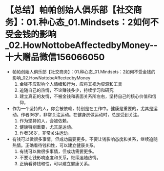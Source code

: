 # 【总结】帕帕创始人俱乐部【社交商务】：01.种心态_01.Mindsets：2如何不受金钱的影响_02.HowNottobeAffectedbyMoney--十大赠品微信156066050

-   帕帕创始人俱乐部【社交商务】：01.种心态_01.Mindsets：2如何不受金钱的影响_02.HowNottobeAffectedbyMoney
    1.  金钱不应影响个人情绪和行为，应将其视为资源和工具
    2.  追随自己的热情，不论赚钱多少，持续学习和研究
    3.  建立真正的友情，不被金钱和表面关系所左右，坚持自己的核心价值和信仰。
-   作为一个坚持的人，你会被依赖，特别是在工作中。健康是重要的，尤其是运动。作者36岁，非常关注运动。在健身房做运动时，总是受到关注。
    1.  作为坚持的人，会被依赖。
    2.  健康特别重要，尤其是运动。
    3.  作者36岁，非常关注运动。
-   有钱可以做很多事情，但成功需要更多。不要让钱影响态度和关系，继续追随热情。正确看待钱和性，可以建立健康关系。
    1.  有钱可以做很多事情，但成功需要更多。
    2.  不要让钱影响态度和关系，继续追随热情。
    3.  正确看待钱和性，可以建立健康关系。